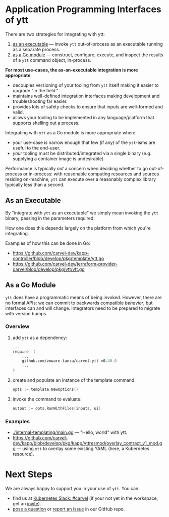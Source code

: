 # Application Programming Interfaces of ytt

There are two strategies for integrating with ytt:

1. [as an executable](#as-an-executable) — invoke `ytt` out-of-process as an executable running as a separate process.
2. [as a Go module](#as-a-go-module) — construct, configure, execute, and inspect the results of a `ytt` command object, in-process.

**For most use-cases, the as-an-executable integration is more appropriate**:
- decouples versioning of your tooling from `ytt` itself making it easier to upgrade "in the field."
- maintains well-defined integration interfaces making development and troubleshooting far easier.
- provides lots of safety checks to ensure that inputs are well-formed and valid.
- allows your tooling to be implemented in any language/platform that supports shelling out a process.

Integrating with `ytt` as a Go module is more appropriate when: 
- your use-case is narrow enough that few (if any) of the `ytt`-isms are useful to the end-user.
- _your_ tooling must be distributed/integrated via a single binary (e.g. supplying a container image is undesirable)

Performance is typically _not_ a concern when deciding whether to go out-of-process or in-process: with reasonable computing resources and sources residing on-machine, `ytt` can execute over a reasonably complex library typically less than a second.


## As an Executable

By "integrate with `ytt` as an executable" we simply mean invoking the `ytt` binary, passing in the parameters required.

How one does this depends largely on the platform from which you're integrating.

Examples of how this can be done in Go:

- https://github.com/carvel-dev/kapp-controller/blob/develop/pkg/template/ytt.go
- https://github.com/carvel-dev/terraform-provider-carvel/blob/develop/pkg/ytt/ytt.go


## As a Go Module

`ytt` does have a programmatic means of being invoked. However, there are no formal APIs: we can commit to backwards compatible _behavior_, but interfaces can and will change. Integrators need to be prepared to migrate with version bumps.

### Overview
1. add `ytt` as a dependency:
   ```go.mod
   ...
   require  (
       ...
       github.com/vmware-tanzu/carvel-ytt v0.40.0
       ...
   )
   ```

2. create and populate an instance of the template command:
   ```go
   opts := template.NewOptions()
   ```

3. invoke the command to evaluate:
   ```go
   output := opts.RunWithFiles(inputs, ui)
   ```

### Examples
- [./internal-templating/main.go](internal-templating/main.go) — "Hello, world" with ytt.
- https://github.com/carvel-dev/kapp/blob/develop/pkg/kapp/yttresmod/overlay_contract_v1_mod.go — using `ytt` to overlay some existing YAML (here, a Kubernetes resource).

# Next Steps

We are always happy to support you in your use of `ytt`. You can:
- find us at [Kubernetes Slack: #carvel](https://kubernetes.slack.com/archives/CH8KCCKA5) (if your not yet in the workspace, get an [invite](http://slack.k8s.io/)).
- [pose a question](https://github.com/carvel-dev/ytt/discussions) or [report an issue](https://github.com/carvel-dev/ytt/issues/new/choose) in our GitHub repo.
